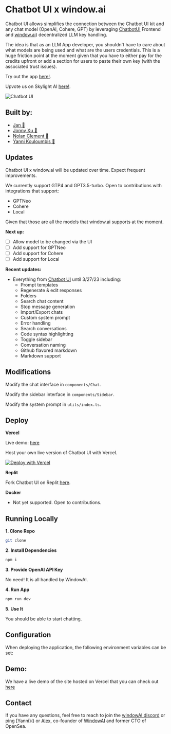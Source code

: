 # Chatbot UI x window.ai

Chatbot UI allows simplifies the connection between the Chatbot UI kit and any chat model (OpenAI, Cohere, GPT) by leveraging [ChatbotUI](https://github.com/mckaywrigley/chatbot-ui) Frontend and [window.ai]()) decentralized LLM key handling. 

The idea is that as an LLM App developer, you shouldn't have to care about what models are being used and what are the users credentials. This is a huge friction point at the moment given that you have to either pay for the credits upfront or add a section for users to paste their own key (with the associated trust issues).

Try out the app [here!](https://chatbot-ui-alpha-six-31.vercel.app/).

Upvote us on Skylight AI [here!](https://skylight-ai.vercel.app/board/06df28e9-a416-4400-8c06-107ef6a51780).

![Chatbot UI](./public/screenshot.png)



## Built by:
- [Jan 🚀](https://twitter.com/jcllobet)
- [Jonny Xu 🦄](https://twitter.com/chemocheese)
- [Nolan Clement 🥶](https://twitter.com/nolangclement)
- [Yanni Kouloumbis 🐐](https://twitter.com/ykouloumbis)


## Updates

Chatbot UI x window.ai will be updated over time. Expect frequent improvements.

We currently support GTP4 and GPT3.5-turbo. Open to contributions with integrations that support:
- GPTNeo
- Cohere
- Local

Given that those are all the models that window.ai supports at the moment.

**Next up:**
- [ ] Allow model to be changed via the UI
- [ ] Add support for GPTNeo
- [ ] Add support for Cohere
- [ ] Add support for Local

**Recent updates:**
- Everything from [Chatbot UI]() until 3/27/23 including:
    - Prompt templates
    - Regenerate & edit responses
    - Folders
    - Search chat content
    - Stop message generation
    - Import/Export chats
    - Custom system prompt
    - Error handling
    - Search conversations
    - Code syntax highlighting
    - Toggle sidebar
    - Conversation naming
    - Github flavored markdown
    - Markdown support

## Modifications

Modify the chat interface in `components/Chat`.

Modify the sidebar interface in `components/Sidebar`.

Modify the system prompt in `utils/index.ts`.

## Deploy

**Vercel**

Live demo: [here]()

Host your own live version of Chatbot UI with Vercel.

[![Deploy with Vercel](https://vercel.com/button)](https://vercel.com/new/clone?repository-url=https://github.com/YanniKouloumbis/chatbot-ui)

**Replit**

Fork Chatbot UI on Replit [here]().

**Docker**

- Not yet supported. Open to contributions.

## Running Locally

**1. Clone Repo**

```bash
git clone 
```

**2. Install Dependencies**

```bash
npm i
```

**3. Provide OpenAI API Key**

No need! It is all handled by WindowAI.

**4. Run App**

```bash
npm run dev
```

**5. Use It**

You should be able to start chatting.

## Configuration

When deploying the application, the following environment variables can be set:

## Demo:

We have a live demo of the site hosted on Vercel that you can check out [here](https://chatbot-ui-alpha-six-31.vercel.app/)

## Contact

If you have any questions, feel free to reach to join the [windowAI discord](https://discord.gg/wZsdGtAp) or ping [Yanni}() or [Alex](), co-founder of [WindowAI]() and former CTO of OpenSea.
